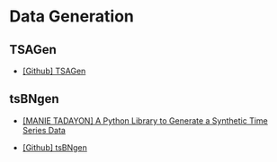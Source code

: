 
# Data Generation 


## TSAGen

* [TSAGen]: https://github.com/AprilCal/TSAGen
[[Github] TSAGen](https://github.com/AprilCal/TSAGen)


## tsBNgen

* [A Python Library to Generate a Synthetic Time Series Data]: https://towardsdatascience.com/tsbngen-a-python-library-to-generate-time-series-data-from-an-arbitrary-dynamic-bayesian-network-4b46e178cd9f
[[MANIE TADAYON] A Python Library to Generate a Synthetic Time Series Data](https://towardsdatascience.com/tsbngen-a-python-library-to-generate-time-series-data-from-an-arbitrary-dynamic-bayesian-network-4b46e178cd9f)

* [tsBNgen]: https://github.com/manitadayon/tsBNgen/tree/master
[[Github] tsBNgen](https://github.com/manitadayon/tsBNgen/tree/master)
